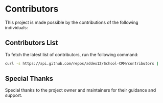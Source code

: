 # Contributors

This project is made possible by the contributions of the following individuals:

<!-- The list below is automatically generated. Do not edit manually. -->

## Contributors List

To fetch the latest list of contributors, run the following command:

```bash
curl -s https://api.github.com/repos/addex12/School-CRM/contributors | jq -r '.[] | "- \(.login) (\(.contributions) contributions)"'
```

## Special Thanks

Special thanks to the project owner and maintainers for their guidance and support.
